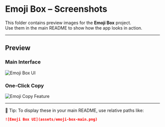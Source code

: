 # Emoji Box – Screenshots

This folder contains preview images for the **Emoji Box** project.  
Use them in the main README to show how the app looks in action.

---

## Preview

### Main Interface
![Emoji Box UI](./emoji-box-main.png)

### One-Click Copy
![Emoji Copy Feature](./emoji-copy.png)

---

📌 Tip: To display these in your main README, use relative paths like:

```md
![Emoji Box UI](assets/emoji-box-main.png)
